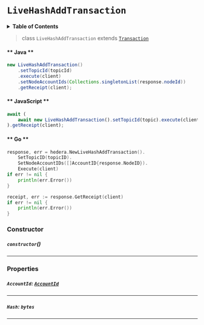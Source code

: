 # `LiveHashAddTransaction`

<details>
<summary><b>Table of Contents</b></summary>

| Item | Java | JavaScript | Go
| - | - | - | - |
| [`AccountId`](#accountid-accountidreferencecryptocurrencyaccountidmd) | ✅ | ✅ | ✅
| [`Hash`](#hash-bytes) | ✅ | ✅ | ✅
</details>

> class `LiveHashAddTransaction` extends [`Transaction`](reference/core/Transaction.md)

<!-- tabs:start -->

#### ** Java **

```java
new LiveHashAddTransaction()
    .setTopicId(topicId)
    .execute(client)
    .setNodeAccountIds(Collections.singletonList(response.nodeId))
    .getReceipt(client);
```

#### ** JavaScript **

```js
await (
    await new LiveHashAddTransaction().setTopicId(topic).execute(client)
).getReceipt(client);
```

#### ** Go **

```go
response, err = hedera.NewLiveHashAddTransaction().
    SetTopicID(topicID).
    SetNodeAccountIDs([]AccountID{response.NodeID}).
    Execute(client)
if err != nil {
    println(err.Error())
}

receipt, err := response.GetReceipt(client)
if err != nil {
    println(err.Error())
}
```

<!-- tabs:end -->

### Constructor

##### `constructor`()

---

### Properties

##### `AccountId`: [`AccountId`](reference/cryptocurrency/AccountId.md)

---

##### `Hash`: `bytes`

---

